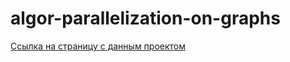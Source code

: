 # algor-parallelization-on-graphs
[Ссылка на страницу с данным проектом](https://poliklot.ru/algor/lab_8/)
